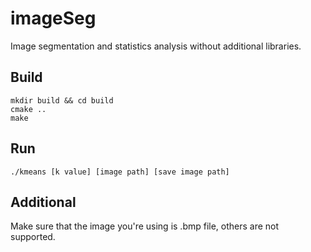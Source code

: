 # imageSeg
Image segmentation and statistics analysis without additional libraries.

## Build
```
mkdir build && cd build
cmake ..
make
```

## Run
```
./kmeans [k value] [image path] [save image path]
```

## Additional
Make sure that the image you're using is .bmp file, others are not supported.
